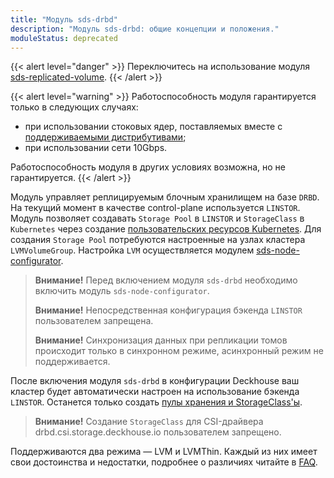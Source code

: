 ```yaml
---
title: "Модуль sds-drbd"
description: "Модуль sds-drbd: общие концепции и положения."
moduleStatus: deprecated
---
```


{{< alert level="danger" >}}
Переключитесь на использование модуля [sds-replicated-volume](https://deckhouse.ru/modules/sds-replicated-volume/stable/).
{{< /alert >}}

{{< alert level="warning" >}}
Работоспособность модуля гарантируется только в следующих случаях:
- при использовании стоковых ядер, поставляемых вместе с [поддерживаемыми дистрибутивами](https://deckhouse.ru/documentation/v1/supported_versions.html#linux);
- при использовании сети 10Gbps.

Работоспособность модуля в других условиях возможна, но не гарантируется.
{{< /alert >}}

Модуль управляет реплицируемым блочным хранилищем на базе `DRBD`. На текущий момент в качестве control-plane используется `LINSTOR`. Модуль позволяет создавать `Storage Pool` в `LINSTOR` и `StorageClass` в `Kubernetes` через создание [пользовательских ресурсов Kubernetes](./cr.html).
Для создания `Storage Pool` потребуются настроенные на узлах кластера `LVMVolumeGroup`. Настройка `LVM` осуществляется модулем [sds-node-configurator](../../sds-node-configurator/).
> **Внимание!** Перед включением модуля `sds-drbd` необходимо включить модуль `sds-node-configurator`.
>
> **Внимание!** Непосредственная конфигурация бэкенда `LINSTOR` пользователем запрещена.
>
> **Внимание!** Синхронизация данных при репликации томов происходит только в синхронном режиме, асинхронный режим не поддерживается.

После включения модуля `sds-drbd` в конфигурации Deckhouse ваш кластер будет автоматически настроен на использование бэкенда `LINSTOR`. Останется только создать [пулы хранения и StorageClass'ы](./usage.html#конфигурация-бэкенда-linstor).

> **Внимание!** Создание `StorageClass` для CSI-драйвера drbd.csi.storage.deckhouse.io пользователем запрещено.

Поддерживаются два режима — LVM и LVMThin.
Каждый из них имеет свои достоинства и недостатки, подробнее о различиях читайте в [FAQ](./faq.html#когда-следует-использовать-lvm-а-когда-lvmthin).
